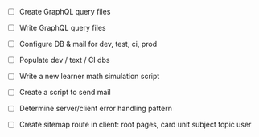- [ ] Create GraphQL query files
- [ ] Write GraphQL query files
- [ ] Configure DB & mail for dev, test, ci, prod
- [ ] Populate dev / text / CI dbs
- [ ] Write a new learner math simulation script
- [ ] Create a script to send mail
- [ ] Determine server/client error handling pattern
- [ ] Create sitemap route in client: root pages, card unit subject topic user

